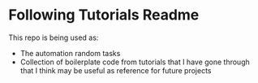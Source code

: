 # Following Tutorials Readme

This repo is being used as:
* The automation random tasks
* Collection of boilerplate code from tutorials that I have gone through that I think may be useful as reference for future projects
